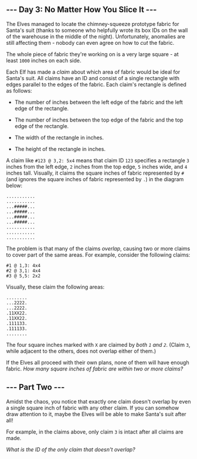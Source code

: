 ## --- Day 3: No Matter How You Slice It --- ##

The Elves managed to locate the chimney-squeeze prototype fabric for
Santa's suit (thanks to someone who helpfully wrote its box IDs on the
wall of the warehouse in the middle of the night). Unfortunately,
anomalies are still affecting them - nobody can even agree on how to *cut*
the fabric.

The whole piece of fabric they're working on is a very large square -
at least `1000` inches on each side.

Each Elf has made a *claim* about which area of fabric would be ideal
for Santa's suit. All claims have an ID and consist of a single
rectangle with edges parallel to the edges of the fabric. Each claim's
rectangle is defined as follows:

  * The number of inches between the left edge of the fabric and the
    left edge of the rectangle.

  * The number of inches between the top edge of the fabric and the top
    edge of the rectangle.

  * The width of the rectangle in inches.

  * The height of the rectangle in inches.

A claim like `#123 @ 3,2: 5x4` means that claim ID `123` specifies a
rectangle `3` inches from the left edge, `2` inches from the top edge,
`5` inches wide, and `4` inches tall. Visually, it claims the square
inches of fabric represented by `#` (and ignores the square inches of
fabric represented by `.`) in the diagram below:

    ...........
    ...........
    ...#####...
    ...#####...
    ...#####...
    ...#####...
    ...........
    ...........
    ...........

The problem is that many of the claims *overlap*, causing two or more
claims to cover part of the same areas. For example, consider the
following claims:

    #1 @ 1,3: 4x4
    #2 @ 3,1: 4x4
    #3 @ 5,5: 2x2

Visually, these claim the following areas:

    ........
    ...2222.
    ...2222.
    .11XX22.
    .11XX22.
    .111133.
    .111133.
    ........

The four square inches marked with `X` are claimed by *both `1` and `2`*.
(Claim `3`, while adjacent to the others, does not overlap either of
them.)

If the Elves all proceed with their own plans, none of them will have
enough fabric. *How many square inches of fabric are within two or more
claims?*

## --- Part Two --- ##

Amidst the chaos, you notice that exactly one claim doesn't overlap by
even a single square inch of fabric with any other claim. If you can
somehow draw attention to it, maybe the Elves will be able to make
Santa's suit after all!

For example, in the claims above, only claim `3` is intact after all
claims are made.

*What is the ID of the only claim that doesn't overlap?*
